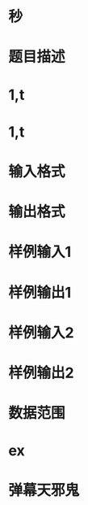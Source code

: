 

# 秒



# 题目描述



# 1,t



# 1,t



# 输入格式



# 输出格式



# 样例输入1



# 样例输出1



# 样例输入2



# 样例输出2



# 数据范围



# ex



# 弹幕天邪鬼


<p>
<img src="/upload/image/20170409/20170409074038_61496.jpg" alt=""/> 
</p>
